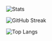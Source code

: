 ![Stats](https://github-readme-stats.vercel.app/api?username=mafikul5320&show_icons=true&hide_border=false&bg_color=0D1117&title_color=00FF99&text_color=FFFFFF&icon_color=00FF99)

![GitHub Streak](https://streak-stats.demolab.com?user=mafikul5320&theme=vue-dark&background=0D1117&ring=00FF99&fire=00FF99&currStreakLabel=00FF99)


![Top Langs](https://github-readme-stats.vercel.app/api/top-langs/?username=mafikul5320&layout=compact&bg_color=0D1117&title_color=00FF99&text_color=FFFFFF)

